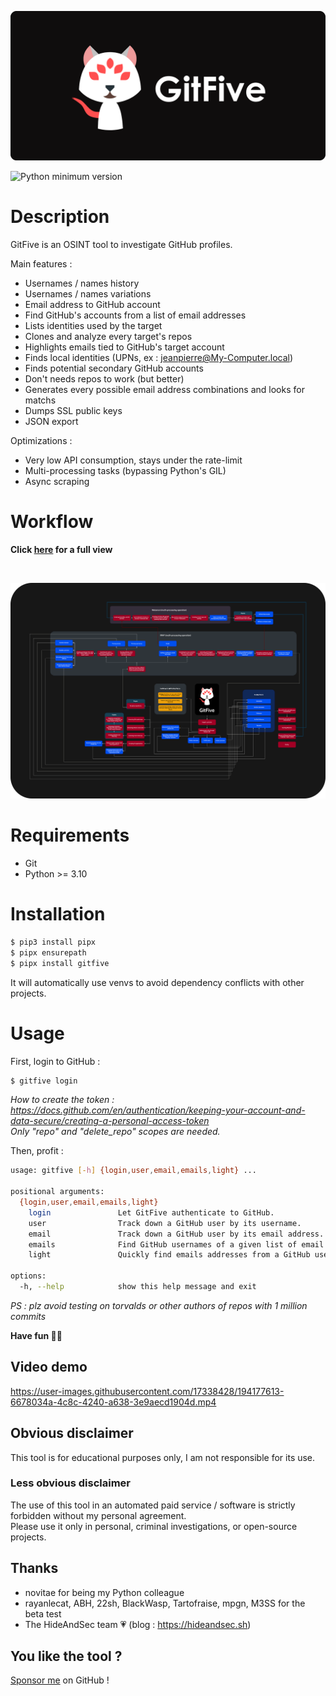 ![](assets/banner.png)

![Python minimum version](https://img.shields.io/badge/Python-3.10%2B-brightgreen)

# Description

GitFive is an OSINT tool to investigate GitHub profiles.

Main features :
- Usernames / names history
- Usernames / names variations
- Email address to GitHub account
- Find GitHub's accounts from a list of email addresses
- Lists identities used by the target
- Clones and analyze every target's repos
- Highlights emails tied to GitHub's target account
- Finds local identities (UPNs, ex : jeanpierre@My-Computer.local)
- Finds potential secondary GitHub accounts
- Don't needs repos to work (but better)
- Generates every possible email address combinations and looks for matchs
- Dumps SSL public keys
- JSON export

Optimizations :
- Very low API consumption, stays under the rate-limit
- Multi-processing tasks (bypassing Python's GIL)
- Async scraping

# Workflow
**Click [here](https://user-images.githubusercontent.com/17338428/194182901-b062b2cf-c02c-40f0-854a-5f3c52031271.png) for a full view**

<br>

![](assets/workflow.png)

# Requirements
- Git
- Python >= 3.10

# Installation

```bash
$ pip3 install pipx
$ pipx ensurepath
$ pipx install gitfive
```
It will automatically use venvs to avoid dependency conflicts with other projects.

# Usage
First, login to GitHub :
```bash
$ gitfive login
```

*How to create the token : https://docs.github.com/en/authentication/keeping-your-account-and-data-secure/creating-a-personal-access-token \
Only "repo" and "delete_repo" scopes are needed.*

Then, profit :
```bash
usage: gitfive [-h] {login,user,email,emails,light} ...

positional arguments:
  {login,user,email,emails,light}
    login               Let GitFive authenticate to GitHub.
    user                Track down a GitHub user by its username.
    email               Track down a GitHub user by its email address.
    emails              Find GitHub usernames of a given list of email addresses.
    light               Quickly find emails addresses from a GitHub username.

options:
  -h, --help            show this help message and exit
```


*PS : plz avoid testing on torvalds or other authors of repos with 1 million commits*

**Have fun 🥰💞**

## Video demo

https://user-images.githubusercontent.com/17338428/194177613-6678034a-4c8c-4240-a638-3e9aecd1904d.mp4

## Obvious disclaimer

This tool is for educational purposes only, I am not responsible for its use.

### Less obvious disclaimer

The use of this tool in an automated paid service / software is strictly forbidden without my personal agreement.\
Please use it only in personal, criminal investigations, or open-source projects.

## Thanks

- novitae for being my Python colleague
- rayanlecat, ABH, 22sh, BlackWasp, Tartofraise, mpgn, M3SS for the beta test
- The HideAndSec team 💗 (blog : https://hideandsec.sh)

## You like the tool ?
[Sponsor me](https://github.com/sponsors/mxrch) on GitHub !
